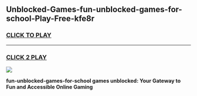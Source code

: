 
## Unblocked-Games-fun-unblocked-games-for-school-Play-Free-kfe8r
<h3>
<a href="https://premium76.site?title=fun-unblocked-games-for-school&ref=18A1">CLICK TO PLAY</a></h3>
<hr>

<h3>
<a href="https://premium76.site?title=fun-unblocked-games-for-school&ref=18A1">CLICK 2 PLAY</a>
  
</h3>

<a href="https://premium76.site?title=fun-unblocked-games-for-school&ref=18A1"><img src="https://clearcache.store/games.png"></a>


**fun-unblocked-games-for-school games unblocked: Your Gateway to Fun and Accessible Online Gaming**

